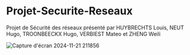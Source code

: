 # Projet-Securite-Reseaux
Projet de Sécurité des réseaux présenté par HUYBRECHTS Louis, NEUT Hugo, TROONBEECKX Hugo, VERBIEST Mateo et ZHENG Weili

![Capture d'écran 2024-11-21 211856](https://github.com/user-attachments/assets/783de8d4-bcc9-4495-8a3e-9bdf573d1a77)
